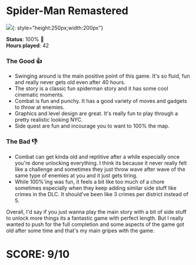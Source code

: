 # Spider-Man Remastered

![](SpiderMan.jpg){: style="height:250px;width:200px"}

**Status**: 100% 💯<br>
**Hours played**: 42<br>

### The Good 👍
- Swinging around is the main positive point of this game. It's so fluid, fun and really never gets old even after 40 hours.
- The story is a classic fun spiderman story and it has some cool cinematic moments.
- Combat is fun and punchy. It has a good variety of moves and gadgets to throw at enemies.
- Graphics and level design are great. It's really fun to play through a pretty realistic looking NYC.
- Side quest are fun and incourage you to want to 100% the map.

### The Bad 👎
- Combat can get kinda old and reptitive after a while especially once you're done unlocking everything. I think its because it never really felt like a challenge and sometimes they just throw wave after wave of the same type of enemies at you and it just gets tiring.
- While 100%'ing was fun, it feels a bit like too much of a chore sometimes especially when they keep adding similar side stuff like crimes in the DLC. It should've been like 3 crimes per district instead of 5.

Overall, I'd say if you just wanna play the main story with a bit of side stuff to unlock more things its a fantastic game with perfect length. But I really wanted to push for the full completion and some aspects of the game got old after some time and that's my main gripes with the game.

# SCORE: 9/10